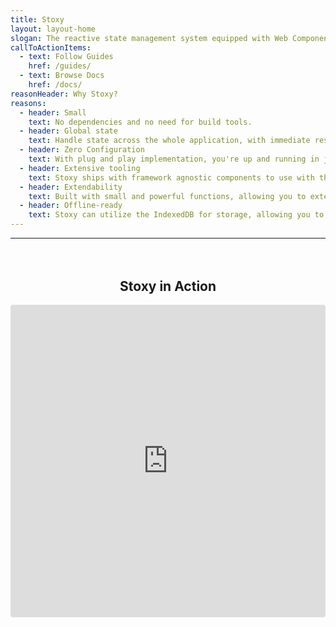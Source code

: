 ```yaml
---
title: Stoxy
layout: layout-home
slogan: The reactive state management system equipped with Web Components
callToActionItems:
  - text: Follow Guides
    href: /guides/
  - text: Browse Docs
    href: /docs/
reasonHeader: Why Stoxy?
reasons:
  - header: Small
    text: No dependencies and no need for build tools.
  - header: Global state
    text: Handle state across the whole application, with immediate response from components.
  - header: Zero Configuration
    text: With plug and play implementation, you're up and running in just a single line of code.
  - header: Extensive tooling
    text: Stoxy ships with framework agnostic components to use with the state management system to achieve optimal results with your Web Application.
  - header: Extendability
    text: Built with small and powerful functions, allowing you to extend the functionality with predicates and delegates.
  - header: Offline-ready
    text: Stoxy can utilize the IndexedDB for storage, allowing you to create offline-first experiences without the hassle.
---
```


---

<div style="text-align: center; margin-top: 4rem;">
<h2>Stoxy in Action</h2>
</div>

<iframe src="https://codesandbox.io/embed/frosty-lichterman-effu9?fontsize=14&hidenavigation=1&theme=dark&view=preview"
     style="width:100%; height:500px; border:0; border-radius: 4px; overflow:hidden;"
     title="frosty-lichterman-effu9"
     allow="accelerometer; ambient-light-sensor; camera; encrypted-media; geolocation; gyroscope; hid; microphone; midi; payment; usb; vr; xr-spatial-tracking"
     sandbox="allow-forms allow-modals allow-popups allow-presentation allow-same-origin allow-scripts"
   ></iframe>
